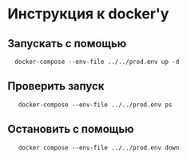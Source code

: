 # Инструкция к docker'у

## Запускать с помощью

```shell
  docker-compose --env-file ../../prod.env up -d
```

## Проверить запуск

```shell
   docker-compose --env-file ../../prod.env ps
```

## Остановить с помощью

```shell
   docker compose --env-file ../../prod.env down
```
